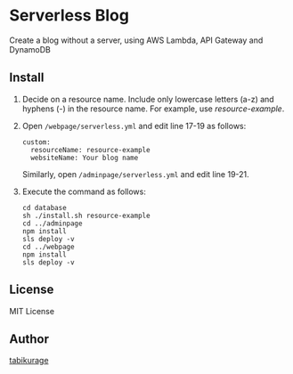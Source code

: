 Serverless Blog
====
Create a blog without a server, using AWS Lambda, API Gateway and DynamoDB

## Install

1. Decide on a resource name. Include only lowercase letters (a-z) and hyphens (-) in the resource name. For example, use *resource-example*.

2. Open `/webpage/serverless.yml` and edit line 17-19 as follows:
   ```
   custom:
     resourceName: resource-example
     websiteName: Your blog name
   ```
   Similarly, open `/adminpage/serverless.yml` and edit line 19-21.

3. Execute the command as follows:

   ```
   cd database
   sh ./install.sh resource-example
   cd ../adminpage
   npm install
   sls deploy -v
   cd ../webpage
   npm install
   sls deploy -v
   ```

## License
MIT License

## Author
[tabikurage](https://github.com/tabikurage)